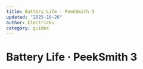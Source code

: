 ```yaml
---
title: Battery Life · PeekSmith 3
updated: "2025-10-26"
author: Electricks
category: guides
---
```


# Battery Life · PeekSmith 3

